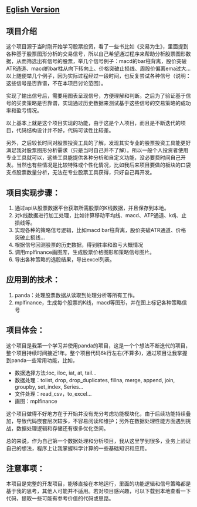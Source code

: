 ## [Eglish Version](http://baidu.com)

## 项目介绍

这个项目源于当时刚开始学习股票投资，看了一些书比如《交易为生》，里面提到各种基于股票图形分析的交易信号，所以自己希望通过程序来帮助分析股票图形数据，从而筛选出有信号的股票，举几个信号例子：macd的bar柱背离，股价突破ATR通道、macd的bar柱从向下转向上、价格突破止损线、周股价偏离ema过大… 以上随便举几个例子，因为实际过程经过一段时间，也反复尝试各种信号（说明：这些信号是否靠谱，不在本项目讨论范围）。

实现了输出信号后，需要用图表呈现信号，方便理解和判断。之后为了验证基于信号的买卖策略是否靠谱，实现通过历史数据来测试基于这些信号的交易策略的成功率和盈亏情况。

以上基本上就是这个项目实现的功能，由于这是个人项目，而且是不断迭代的项目，代码结构设计并不好，代码可读性比较差。

另外，之后较长时间对股票投资工具的了解，发现其实专业的股票投资工具能更好满足我对股票图形分析需求（只是当时自己并不了解）。所以一般个人投资者使用专业工具就可以，这些工具能提供各种分析和自定义功能，没必要费时间自己开发。当然也有些情况是比较特殊或个性化情况，比如我后来项目要做的板块的口袋支点股票数量分析，无法在专业股票工具获得，只好自己再开发。

## 项目实现步骤：

1. 通过api从股票数据平台获取所需股票的K线数据，并且保存到本地。
2. 对k线数据进行加工处理，比如计算移动平均线、macd、ATP通道、kdj、止损线等。
3. 实现各种的策略信号逻辑，比如macd bar柱背离，股价突破ATR通道、价格突破止损线…
4. 根据信号回测股票的历史数据，得到胜率和盈亏大概情况
5. 调用mplfinance画图库，生成股票价格图形和策略信号图片。
6. 导出各种策略的选股结果，导出excel列表。

## 应用到的技术：

1. panda：处理股票数据从读取到处理分析等所有工作。
2. mplfinance，生成每个股票的K线，macd等图形，并在图上标记各种策略信号

## 项目体会：

这个项目是我第一个学习并使用panda的项目，这是一个个想法不断迭代的项目，整个项目持续时间接近1年。整个项目代码6k行左右(不算多)，通过项目让我掌握到panda一些常用功能，比如，

- 数据选择方法:loc, iloc, iat, at, tail…
- 数据处理：tolist, drop, drop_duplicates, fillna, merge, append,  join,  groupby, set_index, Series…
- 文件处理：read_csv，to_excel…
- 画图：mplfinance

这个项目做得不好地方在于开始并没有充分考虑功能模块化，由于后续功能持续叠加，导致代码嵌套层次较多，不容易阅读和维护；另外在数据处理性能方面遇到挑战，数据处理逻辑和存储还有很多优化空间。

总的来说，作为自己第一个数据处理和分析项目，我从这里学到很多，业务上验证自己的想法，程序上让我掌握科学计算的一些基础知识和应用。

## 注意事项：

本项目是完整的开发项目，能够直接在本地运行，里面的功能逻辑和信号策略都是基于我的思考，其他人可能并不适用。若对项目感兴趣，可以下载到本地查看一下代码，提取一些可能有参考价值的代码或思路。
